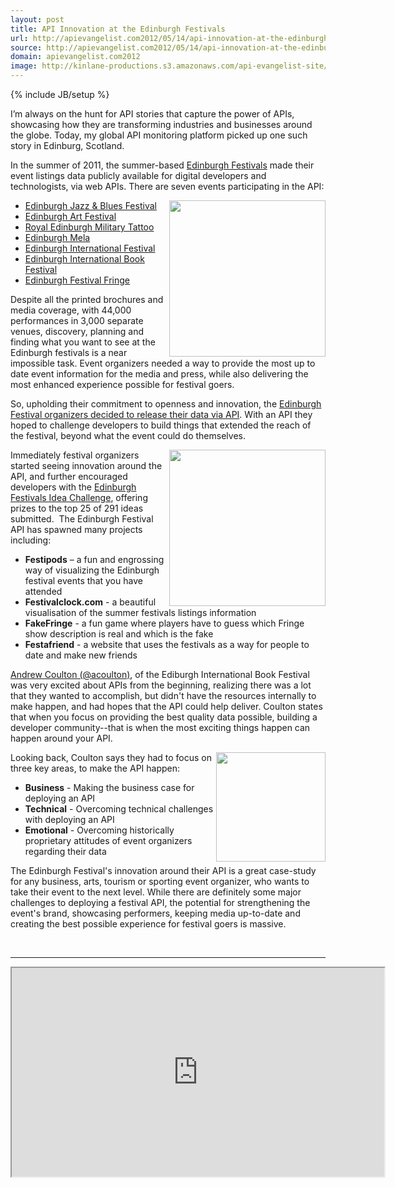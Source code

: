 ```yaml
---
layout: post
title: API Innovation at the Edinburgh Festivals
url: http://apievangelist.com2012/05/14/api-innovation-at-the-edinburgh-festivals/
source: http://apievangelist.com2012/05/14/api-innovation-at-the-edinburgh-festivals/
domain: apievangelist.com2012
image: http://kinlane-productions.s3.amazonaws.com/api-evangelist-site/blog/edinburgh-photo1.jpg
---
```

{% include JB/setup %}<p>
     I’m always on the hunt for API stories that capture the power of APIs, showcasing how they are transforming industries and businesses around the globe. Today, my global API monitoring platform picked up one such story in Edinburg, Scotland.
</p>
<p>
     In the summer of 2011, the summer-based <a title="Edinburgh Festivals" href="http://www.edinburghfestivals.co.uk/">Edinburgh Festivals</a> made their event listings data publicly available for digital developers and technologists, via web APIs. There are seven events participating in the API:
</p>
<p>
     <img src="http://kinlane-productions.s3.amazonaws.com/api-evangelist/edinburgh-festivals/edinburgh-photo1.jpg"  width="250" align="right" />
</p>
<ul>
     <li>
          <a title="Edinburgh Jazz &amp; Blues Festival" href="http://www.edinburghjazzfestival.com/">Edinburgh Jazz &amp; Blues Festival</a>
     </li>
     <li>
          <a title="Edinburgh Art Festival" href="http://www.edinburghartfestival.com/">Edinburgh Art Festival</a>
     </li>
     <li>
          <a title="Royal Edinburgh Military Tattoo" href="http://www.edintattoo.co.uk/">Royal Edinburgh Military Tattoo</a>
     </li>
     <li>
          <a title="Edinburgh Mela" href="http://www.edinburgh-mela.co.uk/">Edinburgh Mela</a>
     </li>
     <li>
          <a title="Edinburgh International Festival" href="http://www.eif.co.uk/">Edinburgh International Festival</a>
     </li>
     <li>
          <a title="Edinburgh International Book Festival" href="http://www.edbookfest.co.uk/">Edinburgh International Book Festival</a>
     </li>
     <li>
          <a title="Edinburgh Festival Fringe" href="http://www.edfringe.com/">Edinburgh Festival Fringe</a>
     </li>
</ul>
<p>
     Despite all the printed brochures and media coverage, with 44,000 performances in 3,000 separate venues, discovery, planning and finding what you want to see at the Edinburgh festivals is a near impossible task. Event organizers needed a way to provide the most up to date event information for the media and press, while also delivering the most enhanced experience possible for festival goers.
</p>
<p>
     So, upholding their commitment to openness and innovation, the <a href="http://festivalslab.com/">Edinburgh Festival organizers decided to release their data via API</a>. With an API they hoped to challenge developers to build things that extended the reach of the festival, beyond what the event could do themselves. 
</p>
<p>
     <a href="http://festivalslab.com/"><img src="http://kinlane-productions.s3.amazonaws.com/api-evangelist/edinburgh-festivals/Edinburgh-Festivals-Innovation-Lab.png"  width="250" align="right" /></a>
</p>
<ul></ul>
<p>
     Immediately festival organizers started seeing innovation around the API, and further encouraged developers with the <a href="http://ideas.edinburghfestivals.co.uk/">Edinburgh Festivals Idea Challenge</a>, offering prizes to the top 25 of 291 ideas submitted.  The Edinburgh Festival API has spawned many projects including:
</p>
<ul>
     <li>
          <strong>Festipods</strong> – a fun and engrossing way of visualizing the Edinburgh festival events that you have attended
     </li>
     <li>
          <strong>Festivalclock.com</strong> - a beautiful visualisation of the summer festivals listings information
     </li>
     <li>
          <strong>FakeFringe</strong> - a fun game where players have to guess which Fringe show description is real and which is the fake
     </li>
     <li>
          <strong>Festafriend</strong> - a website that uses the festivals as a way for people to date and make new friends
     </li>
</ul>
<p>
     <a href="https://twitter.com/!/acoulton">Andrew Coulton (@acoulton)</a>, of the Ediburgh International Book Festival was very excited about APIs from the beginning, realizing there was a lot that they wanted to accomplish, but didn't have the resources internally to make happen, and had hopes that the API could help deliver. Coulton states that when you focus on providing the best quality data possible, building a developer community--that is when the most exciting things happen can happen around your API.
</p>
<p>
     <img src="http://kinlane-productions.s3.amazonaws.com/api-evangelist/edinburgh-festivals/Andrew-Coulton.png"  width="175" align="right" />
</p>
<p>
     Looking back, Coulton says they had to focus on three key areas, to make the API happen:
</p>
<ul>
     <li>
          <strong>Business</strong> - Making the business case for deploying an API
     </li>
     <li>
          <strong>Technical</strong> - Overcoming technical challenges with deploying an API
     </li>
     <li>
          <strong>Emotional</strong> - Overcoming historically proprietary attitudes of event organizers regarding their data
     </li>
</ul>
<p>
     The Edinburgh Festival's innovation around their API is a great case-study for any business, arts, tourism or sporting event organizer, who wants to take their event to the next level. While there are definitely some major challenges to deploying a festival API, the potential for strengthening the event's brand, showcasing performers, keeping media up-to-date and creating the best possible experience for festival goers is massive.
</p>
<p>
      
</p>
<hr />
<p>
     <iframe src="http://blip.tv/play/hI0Zgvb4dgI.html?p=1" width="596" height="334"></iframe>
</p>
